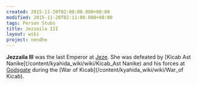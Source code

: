 ```yaml
---
created: 2015-11-20T02:08:00.000+08:00
modified: 2015-11-20T02:11:00.000+08:00
tags: Person Stubs
title: Jezzaila III
layout: wiki
project: nendhe
---
```


**Jezzaila III** was the last Emperor at [Jeze](/content/kyahida_wiki/wiki/Jeze). She was defeated by [Kicab Ast Nanike](/content/kyahida_wiki/wiki/Kicab_Ast Nanike) and his forces at [Godsgate](/content/kyahida_wiki/wiki/Godsgate) during the [War of Kicab](/content/kyahida_wiki/wiki/War_of Kicab).